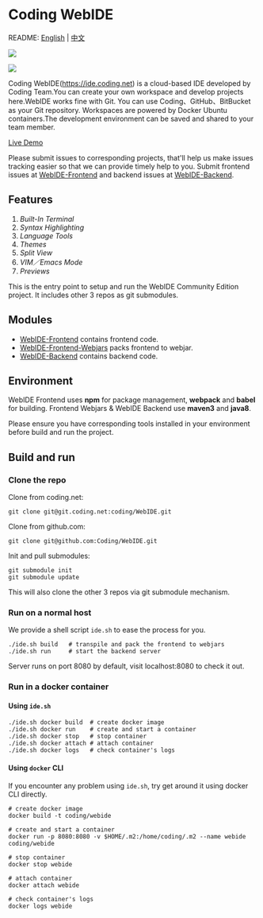 # Coding WebIDE

README: [English](https://github.com/Coding/WebIDE/blob/master/README.md) | [中文](https://github.com/Coding/WebIDE/blob/master/README-zh.md)

![](https://raw.githubusercontent.com/Coding/WebIDE/gh-pages/screenshots/import.png)

![](https://raw.githubusercontent.com/Coding/WebIDE/gh-pages/screenshots/workspace.png)

Coding WebIDE(https://ide.coding.net) is a cloud-based IDE developed by Coding Team.You can create your own workspace and develop projects here.WebIDE works fine with Git. You can use Coding、GitHub、BitBucket as your Git repository. Workspaces are powered by Docker Ubuntu containers.The development environment can be saved and shared to your team member.

[Live Demo](https://ide.coding.net/ws/?ownerName=duwan&projectName=WordPress&isTry=true)

Please submit issues to corresponding projects, that'll help us make issues tracking easier so that we can provide timely help to you. Submit frontend issues at [WebIDE-Frontend](https://github.com/Coding/WebIDE-Frontend/issues) and backend issues at [WebIDE-Backend](https://github.com/Coding/WebIDE-Backend/issues).


## Features

1. *Built-In Terminal*
2. *Syntax Highlighting*
3. *Language Tools*
4. *Themes*
5. *Split View*
6. *VIM／Emacs Mode*
7. *Previews*

This is the entry point to setup and run the WebIDE Community Edition project. It includes other 3 repos as git submodules.


## Modules

* [WebIDE-Frontend](https://github.com/Coding/WebIDE-Frontend) contains frontend code.
* [WebIDE-Frontend-Webjars](https://github.com/Coding/WebIDE-Frontend-Webjars) packs frontend to webjar.
* [WebIDE-Backend](https://github.com/Coding/WebIDE-Backend) contains backend code.


## Environment

WebIDE Frontend uses **npm** for package management, **webpack** and **babel** for building.
Frontend Webjars & WebIDE Backend use **maven3** and **java8**.

Please ensure you have corresponding tools installed in your environment before build and run the project.


## Build and run

### Clone the repo

Clone from coding.net:
```
git clone git@git.coding.net:coding/WebIDE.git
```
Clone from github.com:
```
git clone git@github.com:Coding/WebIDE.git
```

Init and pull submodules:
```
git submodule init
git submodule update
```
This will also clone the other 3 repos via git submodule mechanism.


### Run on a normal host

We provide a shell script `ide.sh` to ease the process for you.

```
./ide.sh build   # transpile and pack the frontend to webjars
./ide.sh run     # start the backend server
```
Server runs on port 8080 by default, visit localhost:8080 to check it out.


### Run in a docker container

#### Using `ide.sh`

```
./ide.sh docker build  # create docker image
./ide.sh docker run    # create and start a container
./ide.sh docker stop   # stop container
./ide.sh docker attach # attach container
./ide.sh docker logs   # check container's logs
```

#### Using `docker` CLI

If you encounter any problem using `ide.sh`, try get around it using docker CLI directly.

```
# create docker image
docker build -t coding/webide

# create and start a container
docker run -p 8080:8080 -v $HOME/.m2:/home/coding/.m2 --name webide coding/webide

# stop container
docker stop webide

# attach container
docker attach webide

# check container's logs
docker logs webide
```

